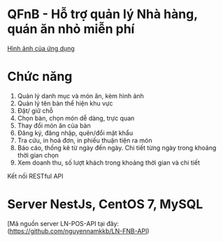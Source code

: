 # QFnB - Hỗ trợ quản lý Nhà hàng, quán ăn nhỏ miễn phí
[Hình ảnh của ứng dụng](https://drive.google.com/drive/folders/1-B6Grujemh3SQk8aHv67V_avWw1qrJ2S?usp=sharing)

# Chức năng
1. Quản lý danh mục và món ăn, kèm hình ảnh
2. Quản lý tên bàn thể hiện khu vực
3. Đặt/ giữ chỗ 
4. Chọn bàn, chọn món dễ dàng, trực quan
5. Thay đổi món ăn của bàn
6. Đăng ký, đăng nhập, quên/đổi mật khẩu
7. Tra cứu, in hoá đơn, in phiếu thuận tiện ra món
8. Báo cáo, thống kê từ ngày đến ngày. Chi tiết từng ngày trong khoảng thời gian chọn
9. Xem doanh thu, số lượt khách trong khoảng thời gian và chi tiết

Kết nối RESTful API

# Server NestJs, CentOS 7, MySQL
[Mã nguồn server LN-POS-API tại đây: (https://github.com/nguyennamkkb/LN-FNB-API)
